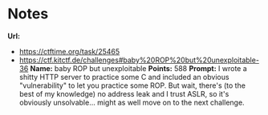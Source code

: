# Notes

**Url:** 
 - https://ctftime.org/task/25465
 - https://ctf.kitctf.de/challenges#baby%20ROP%20but%20unexploitable-36
**Name:** baby ROP but unexploitable
**Points:** 588
**Prompt:** I wrote a shitty HTTP server to practice some C and included an obvious "vulnerability" to let you practice some ROP. But wait, there's (to the best of my knowledge) no address leak and I trust ASLR, so it's obviously unsolvable... might as well move on to the next challenge.

